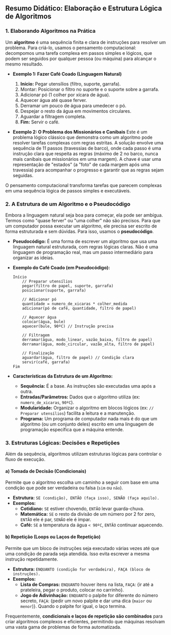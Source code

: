 ## Resumo Didático: Elaboração e Estrutura Lógica de Algoritmos

### 1. Elaborando Algoritmos na Prática

Um **algoritmo** é uma sequência finita e clara de instruções para resolver um problema. Para criá-lo, usamos o pensamento computacional: decompomos uma tarefa complexa em passos simples e lógicos, que podem ser seguidos por qualquer pessoa (ou máquina) para alcançar o mesmo resultado.

-   **Exemplo 1: Fazer Café Coado (Linguagem Natural)**
    1.  **Início:** Pegar utensílios (filtro, suporte, garrafa).
    2.  Montar: Posicionar o filtro no suporte e o suporte sobre a garrafa.
    3.  Adicionar pó (1 colher por xícara de água).
    4.  Aquecer água até quase ferver.
    5.  Derramar um pouco de água para umedecer o pó.
    6.  Despejar o resto da água em movimentos circulares.
    7.  Aguardar a filtragem completa.
    8.  **Fim:** Servir o café.

-   **Exemplo 2: O Problema dos Missionários e Canibais**
    Este é um problema lógico clássico que demonstra como um algoritmo pode resolver tarefas complexas com regras estritas. A solução envolve uma sequência de 11 passos (travessias de barco), onde cada passo é uma instrução clara que respeita as regras (máximo de 2 no barco, nunca mais canibais que missionários em uma margem). A chave é usar uma representação de "estados" (a "foto" de cada margem após uma travessia) para acompanhar o progresso e garantir que as regras sejam seguidas.

O pensamento computacional transforma tarefas que parecem complexas em uma sequência lógica de passos simples e executáveis.

### 2. A Estrutura de um Algoritmo e o Pseudocódigo

Embora a linguagem natural seja boa para começar, ela pode ser ambígua. Termos como "quase ferver" ou "uma colher" não são precisos. Para que um computador possa executar um algoritmo, ele precisa ser escrito de forma estruturada e sem dúvidas. Para isso, usamos o **pseudocódigo**.

-   **Pseudocódigo:** É uma forma de escrever um algoritmo que usa uma linguagem natural estruturada, com regras lógicas claras. Não é uma linguagem de programação real, mas um passo intermediário para organizar as ideias.

-   **Exemplo do Café Coado (em Pseudocódigo):**
    ```
    Início
        // Preparar utensílios
        pegar(filtro de papel, suporte, garrafa)
        posicionar(suporte, garrafa)

        // Adicionar pó
        quantidade = numero_de_xicaras * colher_medida
        adicionar(pó de café, quantidade, filtro de papel)
        
        // Aquecer água
        colocar(água, bule)
        aquecer(bule, 90ºC) // Instrução precisa
        
        // Filtragem
        derramar(água, modo_linear, vazão_baixa, filtro de papel)
        derramar(água, modo_circular, vazão_alta, filtro de papel)

        // Finalização
        aguardar(água, filtro de papel) // Condição clara
        servir(café, garrafa)
    Fim
    ```

-   **Características da Estrutura de um Algoritmo:**
    -   **Sequência:** É a base. As instruções são executadas uma após a outra.
    -   **Entradas/Parâmetros:** Dados que o algoritmo utiliza (ex: `numero_de_xicaras`, `90ºC`).
    -   **Modularidade:** Organizar o algoritmo em blocos lógicos (ex: `// Preparar utensílios`) facilita a leitura e a manutenção.
    -   **Programa:** Um programa de computador nada mais é do que um algoritmo (ou um conjunto deles) escrito em uma linguagem de programação específica que a máquina entende.

### 3. Estruturas Lógicas: Decisões e Repetições

Além da sequência, algoritmos utilizam estruturas lógicas para controlar o fluxo de execução.

#### a) Tomada de Decisão (Condicionais)

Permite que o algoritmo escolha um caminho a seguir com base em uma condição que pode ser verdadeira ou falsa (`sim` ou `não`).

-   **Estrutura:** `SE (condição), ENTÃO (faça isso), SENÃO (faça aquilo).`
-   **Exemplos:**
    -   **Cotidiano:** `SE` estiver chovendo, `ENTÃO` levar guarda-chuva.
    -   **Matemática:** `SE` o resto da divisão de um número por 2 for zero, `ENTÃO` ele é par, `SENÃO` ele é ímpar.
    -   **Café:** `SE` a temperatura da água `< 90ºC`, `ENTÃO` continuar aquecendo.

#### b) Repetição (Loops ou Laços de Repetição)

Permite que um bloco de instruções seja executado várias vezes até que uma condição de parada seja atendida. Isso evita escrever a mesma instrução repetidamente.

-   **Estrutura:** `ENQUANTO (condição for verdadeira), FAÇA (bloco de instruções).`
-   **Exemplos:**
    -   **Lista de Compras:** `ENQUANTO` houver itens na lista, `FAÇA`: {ir até a prateleira, pegar o produto, colocar no carrinho}.
    -   **Jogo de Adivinhação:** `ENQUANTO` o palpite for diferente do número secreto, `FAÇA`: {pedir um novo palpite e dar uma dica (`maior` ou `menor`)}. Quando o palpite for igual, o laço termina.

Frequentemente, **condicionais e laços de repetição são combinados** para criar algoritmos complexos e eficientes, permitindo que máquinas resolvam uma vasta gama de problemas de forma automatizada.
